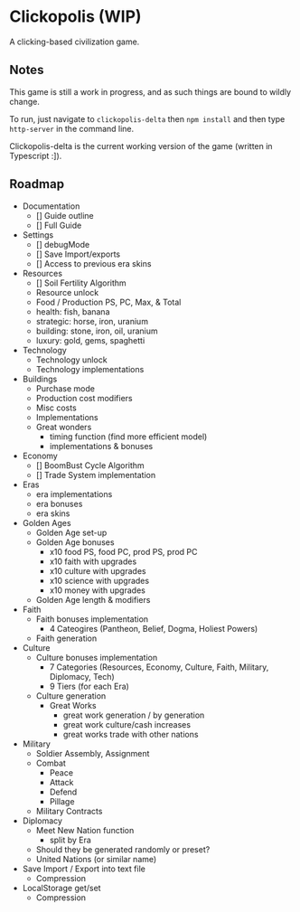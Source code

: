 # Clickopolis (WIP)
A clicking-based civilization game.

## Notes
This game is still a work in progress, and as such things are bound to wildly change.

To run, just navigate to `clickopolis-delta` then `npm install` and then type `http-server` in the command line.

Clickopolis-delta is the current working version of the game (written in Typescript :]).

## Roadmap
- Documentation
  - [] Guide outline
  - [] Full Guide
- Settings
  - [] debugMode
  - [] Save Import/exports
  - [] Access to previous era skins
- Resources
  - [] Soil Fertility Algorithm
  - Resource unlock
  - Food / Production PS, PC, Max, & Total
  - health: fish, banana
  - strategic: horse, iron, uranium
  - building: stone, iron, oil, uranium
  - luxury: gold, gems, spaghetti
- Technology
  - Technology unlock
  - Technology implementations
- Buildings
  - Purchase mode
  - Production cost modifiers
  - Misc costs
  - Implementations
  - Great wonders
    - timing function (find more efficient model)
    - implementations & bonuses
- Economy
  - [] BoomBust Cycle Algorithm
  - [] Trade System implementation
- Eras
  - era implementations
  - era bonuses
  - era skins
- Golden Ages
  - Golden Age set-up
  - Golden Age bonuses
    - x10 food PS, food PC, prod PS, prod PC
    - x10 faith with upgrades
    - x10 culture with upgrades
    - x10 science with upgrades
    - x10 money with upgrades
  - Golden Age length & modifiers
- Faith
  - Faith bonuses implementation
    - 4 Cateogires (Pantheon, Belief, Dogma, Holiest Powers)
  - Faith generation
- Culture
  - Culture bonuses implementation
    - 7 Categories (Resources, Economy, Culture, Faith, Military, Diplomacy, Tech)
    - 9 Tiers (for each Era)
  - Culture generation
    - Great Works
      - great work generation / by generation
      - great work culture/cash increases
      - great works trade with other nations
- Military
  - Soldier Assembly, Assignment
  - Combat
    - Peace
    - Attack
    - Defend
    - Pillage
  - Military Contracts
- Diplomacy
  - Meet New Nation function
    - split by Era
  - Should they be generated randomly or preset?
  - United Nations (or similar name)
- Save Import / Export into text file
  - Compression
- LocalStorage get/set
  - Compression
